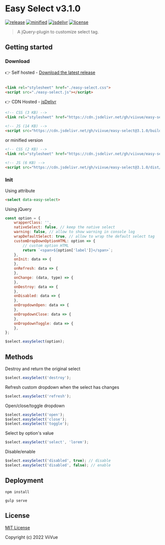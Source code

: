 # Easy Select v3.1.0

[![release](https://badgen.net/github/release/viivue/easy-select/)](https://github.com/viivue/easy-select/releases/latest)
[![minified](https://badgen.net/badge/minified/8KB/cyan)](https://www.jsdelivr.com/package/gh/viivue/easy-select)
[![jsdelivr](https://data.jsdelivr.com/v1/package/gh/viivue/easy-select/badge?style=rounded)](https://www.jsdelivr.com/package/gh/viivue/easy-select)
[![license](https://badgen.net/github/license/viivue/easy-select/)](https://github.com/viivue/easy-select/blob/main/LICENSE)

> A jQuery-plugin to customize select tag.

## Getting started

### Download

👉 Self hosted - [Download the latest release](https://github.com/viivue/easy-select/releases/latest)

```html

<link rel="stylesheet" href="./easy-select.css">
<script src="./easy-select.js"></script>
```

👉 CDN Hosted - [jsDelivr](https://www.jsdelivr.com/package/gh/viivue/easy-select)

```html
<!-- CSS (3 KB) -->
<link rel="stylesheet" href="https://cdn.jsdelivr.net/gh/viivue/easy-select@3.1.0/build/easy-select.css">

<!-- JS (14 KB) -->
<script src="https://cdn.jsdelivr.net/gh/viivue/easy-select@3.1.0/build/easy-select.js"></script>
```

or minified version

```html
<!-- CSS (2 KB) -->
<link rel="stylesheet" href="https://cdn.jsdelivr.net/gh/viivue/easy-select@3.1.0/dist/easy-select.min.css">

<!-- JS (6 KB) -->
<script src="https://cdn.jsdelivr.net/gh/viivue/easy-select@3.1.0/dist/easy-select.min.js"></script>
```

### Init

Using attribute

```html
<select data-easy-select>
```

Using jQuery

```js
const option = {
    wrapperClass: '',
    nativeSelect: false, // keep the native select
    warning: false, // allow to show warning in console log
    wrapDefaultSelect: true, // allow to wrap the default select tag
    customDropDownOptionHTML: option => {
        // custom option HTML
        return `<span>${option['label']}</span>`;
    },
    onInit: data => {
    },
    onRefresh: data => {
    },
    onChange: (data, type) => {
    },
    onDestroy: data => {
    },
    onDisabled: data => {
    },
    onDropdownOpen: data => {
    },
    onDropdownClose: data => {
    },
    onDropdownToggle: data => {
    },
};

$select.easySelect(option);
```

## Methods

Destroy and return the original select

```js
$select.easySelect('destroy');
```

Refresh custom dropdown when the select has changes

```js
$select.easySelect('refresh');
```

Open/close/toggle dropdown

```js
$select.easySelect('open');
$select.easySelect('close');
$select.easySelect('toggle');
```

Select by option's value

```js
$select.easySelect('select', 'lorem');
```

Disable/enable

```js
$select.easySelect('disabled', true); // disable
$select.easySelect('disabled', false); // enable
```

## Deployment

```shell
npm install
```

```shell
gulp serve
```

## License

[MIT License](https://github.com/viivue/easy-select/blob/master/LICENSE)

Copyright (c) 2022 ViiVue